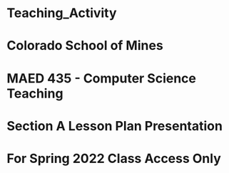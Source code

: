 # Teaching_Activity
# Colorado School of Mines
# MAED 435 - Computer Science Teaching
# Section A Lesson Plan Presentation
# For Spring 2022 Class Access Only
